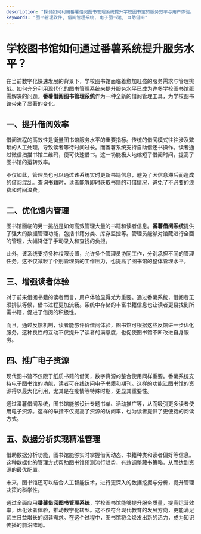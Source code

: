 ```yaml
---
description: "探讨如何利用番薯借阅图书管理系统提升学校图书馆的服务效率与用户体验。"
keywords: "图书管理软件, 借阅管理系统, 电子图书馆, 自助借阅"
---
```

# 学校图书馆如何通过番薯系统提升服务水平？

在当前数字化快速发展的背景下，学校图书馆面临着愈加旺盛的服务需求与管理挑战。如何充分利用现代化的图书管理系统来提升服务水平已成为许多学校图书馆亟需解决的问题。**番薯借阅图书管理系统**作为一种全新的借阅管理工具，为学校图书馆带来了显著的变化。

## 一、提升借阅效率

借阅流程的高效性是衡量图书馆服务水平的重要指标。传统的借阅模式往往涉及繁琐的人工处理，导致读者等待时间过长。而番薯系统支持自助借还书操作。读者通过微信扫描书馆二维码，便可快速借书。这一功能极大地缩短了借阅时间，提高了图书馆的运转效率。

不仅如此，管理员也可以通过该系统实时更新书籍信息，避免了因信息滞后而造成的借阅混乱。查询书籍时，读者能够即时获取书籍的可借情况，避免了不必要的浪费和时间浪费。

## 二、优化馆内管理

图书馆面临的另一挑战是如何高效管理大量的书籍和读者信息。**番薯借阅系统**提供了强大的数据管理功能，包括书籍分类、库存监控等。管理员能够对馆藏进行全面的管理，大幅降低了手动录入和查找的负担。

此外，该系统支持多种权限设置，允许多个管理员协同工作，分别承担不同的管理任务。这不仅减轻了个别管理员的工作压力，也提高了图书馆的整体管理水平。

## 三、增强读者体验

对于前来借阅书籍的读者而言，用户体验显得尤为重要。通过番薯系统，借阅者无须排队等候，借书过程更加流畅。系统中存储的丰富书籍信息也让读者更易找到所需书籍，促进了借阅的积极性。

而且，通过反馈机制，读者能够评价借阅体验，图书馆可根据这些反馈进一步优化服务。这种良性的互动不仅提升了读者的满意度，也促使图书馆不断改进自身服务。

## 四、推广电子资源

现代图书馆不仅限于纸质书籍的借阅，数字资源的整合使用同样重要。番薯系统支持电子图书馆的功能，读者可在线访问电子书籍和期刊。这样的功能让图书馆的资源得以最大化利用，尤其是在疫情等特殊时期，更显其重要性。

通过番薯借阅系统，图书馆能够设计专题书单、活动推广等，从而吸引更多读者使用电子资源。这样的举措不仅提高了资源的访问率，也为读者提供了更便捷的阅读方式。

## 五、数据分析实现精准管理

借助数据分析功能，图书馆能够实时掌握借阅动态、书籍种类和读者偏好等信息。这种数据化的管理方式帮助图书馆预测流行趋势，有效调整藏书策略，从而达到资源的最优配置。

未来，图书馆还可以结合人工智能技术，进行更深入的数据挖掘与分析，提升管理决策的科学性。

通过全面应用**番薯借阅图书管理系统**，学校图书馆能够提升服务质量，提高运营效率，优化读者体验，推动数字化转型。这不仅符合现代教育的发展方向，更能满足师生日益增长的阅读需求。在这个过程中，图书馆将会焕发出新的活力，成为知识传播的前沿阵地。
